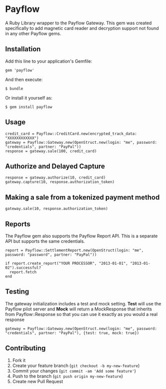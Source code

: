 # Payflow

A Ruby Library wrapper to the Payflow Gateway. This gem was created specifically to add magnetic card reader and decryption support not found in any other Payflow gems.

## Installation

Add this line to your application's Gemfile:

    gem 'payflow'

And then execute:

    $ bundle

Or install it yourself as:

    $ gem install payflow

## Usage

    credit_card = Payflow::CreditCard.new(encrypted_track_data: "XXXXXXXXXXXX")
    gateway = Payflow::Gateway.new(OpenStruct.new(login: "me", password: "credentials", partner: "PayPal"))
    response = gateway.sale(100, credit_card)

## Authorize and Delayed Capture

    response = gateway.authorize(10, credit_card)
    gateway.capture(10, response.authorization_token)

## Making a sale from a tokenized payment method

    gateway.sale(10, response.authorization_token)
    
## Reports

  The Payflow gem also supports the Payflow Report API. This is a separate API but supports the same credentials.
  
    report = Payflow::SettlementReport.new(OpenStruct(login: "me", password: "password", partner: "PayPal"))
    
    if report.create_report("YOUR PROCESSOR", "2013-01-01", "2013-01-02").successful?
      report.fetch
    end


## Testing

  The gateway initialization includes a test and mock setting. __Test__ will use the Payflow pilot server and __Mock__ will return a MockResponse that inherits from Payflow::Response so that you can use it exactly as you would a real response

    gateway = Payflow::Gateway.new(OpenStruct.new(login: "me", password: "credentials", partner: "PayPal"), {test: true, mock: true})

## Contributing

1. Fork it
2. Create your feature branch (`git checkout -b my-new-feature`)
3. Commit your changes (`git commit -am 'Add some feature'`)
4. Push to the branch (`git push origin my-new-feature`)
5. Create new Pull Request

